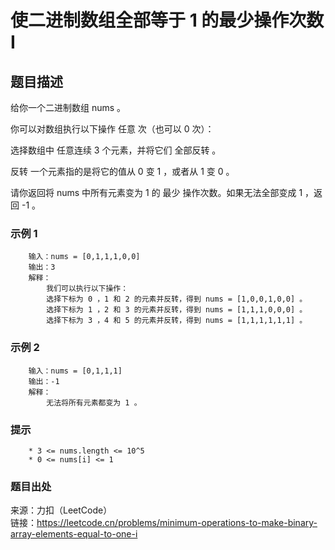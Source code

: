 # 使二进制数组全部等于 1 的最少操作次数 I

## 题目描述

给你一个二进制数组 nums 。

你可以对数组执行以下操作 任意 次（也可以 0 次）：

选择数组中 任意连续 3 个元素，并将它们 全部反转 。

反转 一个元素指的是将它的值从 0 变 1 ，或者从 1 变 0 。

请你返回将 nums 中所有元素变为 1 的 最少 操作次数。如果无法全部变成 1 ，返回 -1 。

### 示例 1

```text
    输入：nums = [0,1,1,1,0,0]
    输出：3
    解释：
        我们可以执行以下操作：
        选择下标为 0 ，1 和 2 的元素并反转，得到 nums = [1,0,0,1,0,0] 。
        选择下标为 1 ，2 和 3 的元素并反转，得到 nums = [1,1,1,0,0,0] 。
        选择下标为 3 ，4 和 5 的元素并反转，得到 nums = [1,1,1,1,1,1] 。
```

### 示例 2

```text
    输入：nums = [0,1,1,1]
    输出：-1
    解释：
        无法将所有元素都变为 1 。
```

### 提示

```text
    * 3 <= nums.length <= 10^5
    * 0 <= nums[i] <= 1
```

### 题目出处

来源：力扣（LeetCode）  
链接：<https://leetcode.cn/problems/minimum-operations-to-make-binary-array-elements-equal-to-one-i>
